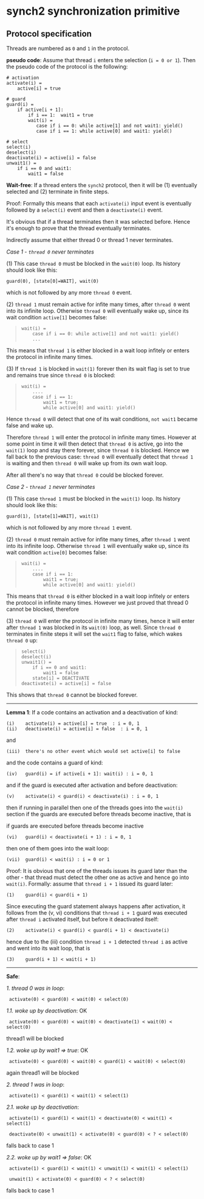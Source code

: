 synch2 synchronization primitive
===============================================================================


Protocol specification
-------------------------------------------------------------------------------

Threads are numbered as `0` and `1` in the protocol.

**pseudo code**: Assume that thread `i` enters the selection (`i = 0 or 1`). Then the pseudo code of the protocol is the following:

    # activation
    activate(i) = 
        active[i] = true

    # guard
    guard(i) = 
		if active[i + 1]: 
            if i == 1:  wait1 = true
            wait(i) =
               case if i == 0: while active[1] and not wait1: yield()
               case if i == 1: while active[0] and wait1: yield()

    # select
    select(i)
    deselect(i)
    deactivate(i) = active[i] = false
    unwait1() = 
        if i == 0 and wait1:
            wait1 = false


**Wait-free**: If a thread enters the `synch2` protocol, then it will be (1) eventually selected and (2) terminate in finite steps.

Proof: Formally this means that each `activate(i)` input event is eventually followed by a  `select(i)` event and then a `deactivate(i)` event.

It's obvious that if a thread terminates then it was selected before. Hence it's enough to prove that the thread eventually terminates.

Indirectly assume that either thread 0 or thread 1 never terminates. 

_Case 1 - `thread 0` never terminates_

(1) This case `thread 0` must be blocked in the `wait(0)` loop. Its history should look like this:

    guard(0), [state[0]=WAIT], wait(0)

which is not followed by any more `thread 0` event.

(2) `thread 1` must remain active for infite many times, after `thread 0` went into its infinite loop. Otherwise `thread 0` will eventually wake up, since its wait condition `active[1]` becomes false:

>     wait(i) =
>         case if i == 0: while active[1] and not wait1: yield()
>         ...

This means that `thread 1` is either blocked in a wait loop infitely or enters the protocol in infinite many times.

(3) If `thread 1` is blocked in `wait(1)` forever then its wait flag is set to true and remains true since `thread 0` is blocked:

>     wait(i) =
>         ....
>         case if i == 1: 
>             wait1 = true; 
>             while active[0] and wait1: yield()

Hence `thread 0` will detect that one of its wait conditions, `not wait1` became false and wake up. 

Therefore `thread 1` will enter the protocol in infinite many times. However at some point in time it will then detect that `thread 0` is active, go into the `wait(1)` loop and stay there forever, since `thread 0` is blocked. Hence we fall back to the previous case: `thread 0` will eventually detect that `thread 1` is waiting and then `thread 0` will wake up from its own wait loop.

After all there's no way that `thread 0` could be blocked forever.

_Case 2 - `thread 1` never terminates_

(1) This case `thread 1` must be blocked in the `wait(1)` loop. Its history should look like this:

    guard(1), [state[1]=WAIT], wait(1)

which is not followed by any more `thread 1` event.

(2) `thread 0` must remain active for infite many times, after `thread 1` went into its infinite loop. Otherwise `thread 1` will eventually wake up, since its wait condition `active[0]` becomes false:

>     wait(i) =
>         ....
>         case if i == 1: 
>             wait1 = true; 
>             while active[0] and wait1: yield()


This means that `thread 0` is either blocked in a wait loop infitely or enters the protocol in infinite many times. However we just proved that thread 0 cannot be blocked, therefore

(3) `thread 0` will enter the protocol in infinite many times, hence it will enter after `thread 1` was blocked in its `wait(0)` loop, as well. Since `thread 0` terminates in finite steps it will set the `wait1` flag to false, which wakes `thread 0` up:

>     select(i)
>     deselect(i)
>     unwait1() = 
>         if i == 0 and wait1:
>             wait1 = false
>         state[i] = DEACTIVATE
>     deactivate(i) = active[i] = false

This shows that `thread 0` cannot be blocked forever.

---

**Lemma 1**: If a code contains an activation and a deactivation of kind:

    (i)    activate(i) = active[i] = true  : i = 0, 1
    (ii)   deactivate(i) = active[i] = false  : i = 0, 1

and 

    (iii)  there's no other event which would set active[i] to false

and the code contains a guard of kind:

    (iv)   guard(i) = if active[i + 1]: wait(i) : i = 0, 1

and if the guard is executed after activation and before deactivation:

    (v)    activate(i) < guard(i) < deactivate(i) : i = 0, 1

then if running in parallel then one of the threads goes into the `wait(i)` section if the guards are executed before threads become inactive, that is

if guards are executed before threads become inactive

    (vi)   guard(i) < deactivate(i + 1) : i = 0, 1

then one of them goes into the wait loop:

    (vii)  guard(i) < wait(i) : i = 0 or 1

Proof: It is obvious that one of the threads issues its guard later than the other - that thread must detect the other one as active and hence go into `wait(i)`. Formally: assume that `thread i + 1` issued its guard later:

    (1)    guard(i) < guard(i + 1)

Since executing the guard statement always happens after activation, it follows from the (v, vi) conditions that `thread i + 1` guard was executed after `thread i` activated itself, but before it deactivated itself:

    (2)    activate(i) < guard(i) < guard(i + 1) < deactivate(i)

hence due to the (iii) condition `thread i + 1` detected `thread i` as active and went into its wait loop, that is

    (3)    guard(i + 1) < wait(i + 1)

---

**Safe**: 

_1. thread 0 was in loop_:

     activate(0) < guard(0) < wait(0) < select(0)

_1.1. woke up by deactivation_: OK

     activate(0) < guard(0) < wait(0) < deactivate(1) < wait(0) < select(0)

thread1 will be blocked

_1.2. woke up by wait1 => true_: OK

     activate(0) < guard(0) < wait(0) < guard(1) < wait(0) < select(0)

again thread1 will be blocked

_2. thread 1 was in loop_:

     activate(1) < guard(1) < wait(1) < select(1)

_2.1. woke up by deactivation_:

     activate(1) < guard(1) < wait(1) < deactivate(0) < wait(1) < select(1)

     deactivate(0) < unwait(1) < activate(0) < guard(0) < ? < select(0)

falls back to case 1

_2.2. woke up by wait1 => false_: OK

     activate(1) < guard(1) < wait(1) < unwait(1) < wait(1) < select(1)

     unwait(1) < activate(0) < guard(0) < ? < select(0)

falls back to case 1